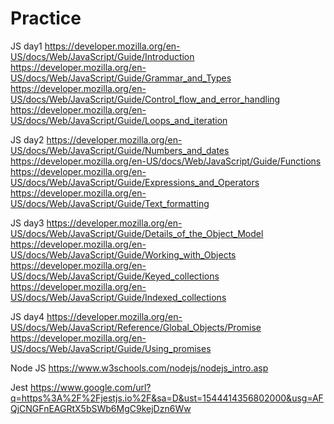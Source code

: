 # Practice

JS day1
https://developer.mozilla.org/en-US/docs/Web/JavaScript/Guide/Introduction
https://developer.mozilla.org/en-US/docs/Web/JavaScript/Guide/Grammar_and_Types
https://developer.mozilla.org/en-US/docs/Web/JavaScript/Guide/Control_flow_and_error_handling
https://developer.mozilla.org/en-US/docs/Web/JavaScript/Guide/Loops_and_iteration


JS day2
https://developer.mozilla.org/en-US/docs/Web/JavaScript/Guide/Numbers_and_dates
https://developer.mozilla.org/en-US/docs/Web/JavaScript/Guide/Functions
https://developer.mozilla.org/en-US/docs/Web/JavaScript/Guide/Expressions_and_Operators
https://developer.mozilla.org/en-US/docs/Web/JavaScript/Guide/Text_formatting


JS day3
https://developer.mozilla.org/en-US/docs/Web/JavaScript/Guide/Details_of_the_Object_Model
https://developer.mozilla.org/en-US/docs/Web/JavaScript/Guide/Working_with_Objects
https://developer.mozilla.org/en-US/docs/Web/JavaScript/Guide/Keyed_collections
https://developer.mozilla.org/en-US/docs/Web/JavaScript/Guide/Indexed_collections

JS day4
https://developer.mozilla.org/en-US/docs/Web/JavaScript/Reference/Global_Objects/Promise
https://developer.mozilla.org/en-US/docs/Web/JavaScript/Guide/Using_promises

Node JS
https://www.w3schools.com/nodejs/nodejs_intro.asp

Jest
https://www.google.com/url?q=https%3A%2F%2Fjestjs.io%2F&sa=D&ust=1544414356802000&usg=AFQjCNGFnEAGRtX5bSWb6MgC9kejDzn6Ww
